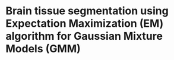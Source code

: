 # Brain tissue segmentation using Expectation Maximization (EM) algorithm for Gaussian Mixture Models (GMM)
